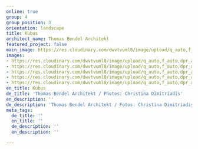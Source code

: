 ```yaml
---
online: true
group: 4
group_position: 3
orientation: landscape
title: Kubus
architect_name: Thomas Bendel Architekt
featured_project: false
main_image: https://res.cloudinary.com/dwvtvuml8/image/upload/q_auto,f_auto,dpr_auto/v1613736608/Kochinsel-Kueche-Einbauschrank-lila-weiss-lackiert_xr75zw.jpg
images:
- https://res.cloudinary.com/dwvtvuml8/image/upload/q_auto,f_auto,dpr_auto/v1613736626/Schlafzimmer-Einbauschrank_rouqly.jpg
- https://res.cloudinary.com/dwvtvuml8/image/upload/q_auto,f_auto,dpr_auto/v1613736625/Kueche-Einbauschrank-lila-weiss-lackiert_v1ysce.jpg
- https://res.cloudinary.com/dwvtvuml8/image/upload/q_auto,f_auto,dpr_auto/v1613736625/Einbauschrank-Homeoffice_p4jctf.jpg
- https://res.cloudinary.com/dwvtvuml8/image/upload/q_auto,f_auto,dpr_auto/v1613736625/Einbaukueche-Einbauschrank-lila-weiss-lackiert_d6d7vs.jpg
- https://res.cloudinary.com/dwvtvuml8/image/upload/q_auto,f_auto,dpr_auto/v1613736625/Badezimmer-Waschtisch-weiss-Einbauschrank_i45nsv.jpg
en_title: Kubus
de_title: 'Thomas Bendel Architekt / Photos: Christina Dimitriadis'
en_description: ''
de_description: 'Thomas Bendel Architekt / Fotos: Christina Dimitriadis'
meta_tags:
  de_title: ''
  en_title: ''
  de_description: ''
  en_description: ''

---
```


